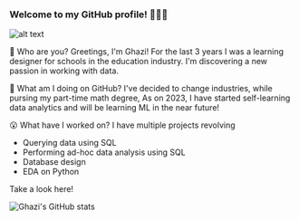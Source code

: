 ### Welcome to my GitHub profile! 🙋🏽‍♂️
![alt text](https://github.com/ghazi-hishamuddin/ghazi-hishamuddin/assets/142828521/fdc54748-068a-47a7-92d1-afae9ea455ba)

👋 Who are you?
  Greetings, I'm Ghazi! For the last 3 years I was a learning designer for schools in the education industry. I'm discovering a new passion in working with data.


🤔 What am I doing on GitHub?
I've decided to change industries, while pursing my part-time math degree,  As on 2023, I have started self-learning data analytics and will be learning ML in the near future!


😮 What have I worked on?
I have multiple projects revolving
+ Querying data using SQL
+ Performing ad-hoc data analysis using SQL
+ Database design
+ EDA on Python

Take a look here!

![Ghazi's GitHub stats](https://github-readme-stats.vercel.app/api?username=ghazi-hishamuddin&show_icons=true&theme=tokyonight)
